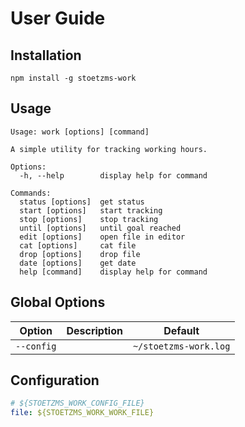 # User Guide

## Installation

```shell
npm install -g stoetzms-work
```

## Usage

```
Usage: work [options] [command]

A simple utility for tracking working hours.

Options:
  -h, --help        display help for command

Commands:
  status [options]  get status
  start [options]   start tracking
  stop [options]    stop tracking
  until [options]   until goal reached
  edit [options]    open file in editor
  cat [options]     cat file
  drop [options]    drop file
  date [options]    get date
  help [command]    display help for command
```

## Global Options

| Option     | Description | Default               |
| ---------- | ----------- | --------------------- |
| `--config` |             | `~/stoetzms-work.log` |

## Configuration

```yaml
# ${STOETZMS_WORK_CONFIG_FILE}
file: ${STOETZMS_WORK_WORK_FILE}
```
